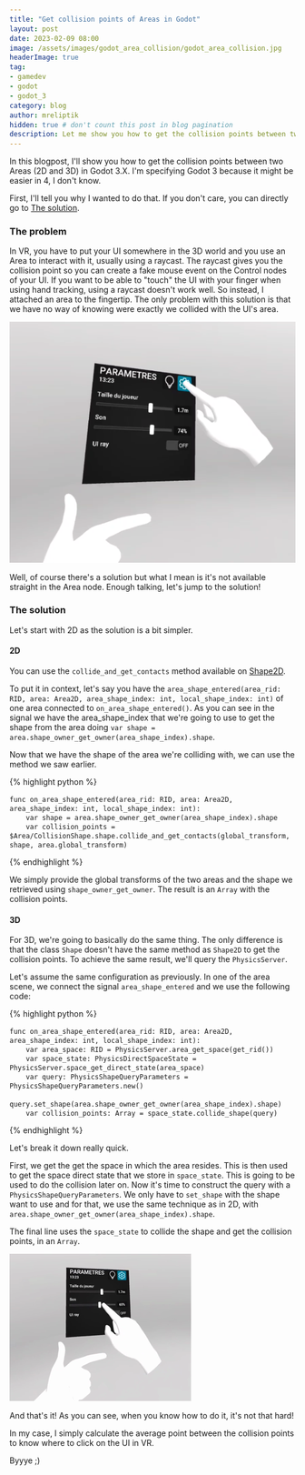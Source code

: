 ```yaml
---
title: "Get collision points of Areas in Godot"
layout: post
date: 2023-02-09 08:00
image: /assets/images/godot_area_collision/godot_area_collision.jpg
headerImage: true
tag:
- gamedev
- godot
- godot_3
category: blog
author: mreliptik
hidden: true # don't count this post in blog pagination
description: Let me show you how to get the collision points between two Areas (2D and 3D)
---
```


In this blogpost, I'll show you how to get the collision points between two Areas (2D and 3D) in Godot 3.X. I'm specifying Godot 3 because it might be easier in 4, I don't know. 

First, I'll tell you why I wanted to do that. If you don't care, you can directly go to [The solution](#the-solution).

### The problem

In VR, you have to put your UI somewhere in the 3D world and you use an Area to interact with it, usually using a raycast. The raycast gives you the collision point so you can create a fake mouse event on the Control nodes of your UI. If you want to be able to "touch" the UI with your finger when using hand tracking, using a raycast doesn't work well. So instead, I attached an area to the fingertip. The only problem with this solution is that we have no way of knowing were exactly we collided with the UI's area. 

![VR UI interaction][vr_ui]

Well, of course there's a solution but what I mean is it's not available straight in the Area node. Enough talking, let's jump to the solution!


### The solution

Let's start with 2D as the solution is a bit simpler.

#### 2D

You can use the `collide_and_get_contacts` method available on [Shape2D][shape_2D]. 

To put it in context, let's say you have the `area_shape_entered(area_rid: RID, area: Area2D, area_shape_index: int, local_shape_index: int)` of one area connected to `on_area_shape_entered()`. As you can see in the signal we have the area_shape_index that we're going to use to get the shape from the area doing `var shape = area.shape_owner_get_owner(area_shape_index).shape`.

Now that we have the shape of the area we're colliding with, we can use the method we saw earlier.

{% highlight python %}

    func on_area_shape_entered(area_rid: RID, area: Area2D, area_shape_index: int, local_shape_index: int):
        var shape = area.shape_owner_get_owner(area_shape_index).shape
        var collision_points = $Area/CollisionShape.shape.collide_and_get_contacts(global_transform, shape, area.global_transform)

{% endhighlight %}

We simply provide the global transforms of the two areas and the shape we retrieved using `shape_owner_get_owner`.
The result is an `Array` with the collision points.

#### 3D

For 3D, we're going to basically do the same thing. The only difference is that the class `Shape` doesn't have the same method as `Shape2D` to get the collision points. To achieve the same result, we'll query the `PhysicsServer`. 

Let's assume the same configuration as previously. In one of the area scene, we connect the signal `area_shape_entered` and we use the following code:

{% highlight python %}

    func on_area_shape_entered(area_rid: RID, area: Area2D, area_shape_index: int, local_shape_index: int):
        var area_space: RID = PhysicsServer.area_get_space(get_rid())
        var space_state: PhysicsDirectSpaceState = PhysicsServer.space_get_direct_state(area_space)
        var query: PhysicsShapeQueryParameters = PhysicsShapeQueryParameters.new()
        query.set_shape(area.shape_owner_get_owner(area_shape_index).shape)
        var collision_points: Array = space_state.collide_shape(query)

{% endhighlight %}

Let's break it down really quick.

First, we get the get the space in which the area resides. This is then used to get the space direct state that we store in `space_state`. This is going to be used to do the collision later on. 
Now it's time to construct the query with a `PhysicsShapeQueryParameters`. We only have to `set_shape` with the shape want to use and for that, we use the same technique as in 2D, with `area.shape_owner_get_owner(area_shape_index).shape`.

The final line uses the `space_state` to collide the shape and get the collision points, in an `Array`.

![VR UI interaction animated][vr_ui_animated]

And that's it! As you can see, when you know how to do it, it's not that hard!

In my case, I simply calculate the average point between the collision points to know where to click on the UI in VR.

Byyye ;)

[vr_ui]: /assets/images/godot_area_collision/vr_ui.png
[shape_2D]: https://docs.godotengine.org/en/stable/classes/class_shape2d.html
[vr_ui_animated]: /assets/images/godot_area_collision/vr_ui_animated.png